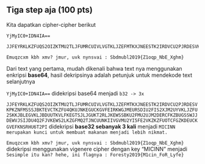 ## Tiga step aja (100 pts)

Kita dapatkan cipher-cipher berikut

```
YjMyIC0+IDN4IA==

JJFEYRKLKZFUQS2OIZKTMU2TLJFUMRCUIVLVGTKLJZEFMTKXJNEESTK2IRDVCU2PJRDESVKPKZNFMSSSJBKTEVCTKZFU4QKUJNKEGUCKGVFEIRKWGJMEURSDIU2FIS2XJM2UYVKLJZFU2SKKJBLEGVKLJBDUUTKVLFKEGTSJLJGUKT2RLJKEWSSBKU2FMU2UJM2DERCFKZBUGSSWJJDEWVJSIJDU4Q2FJVKEWS2LKZGFMQ2TJNCUUNKIIVGVMU2YI5FE2VKZKZFUOTCFGZKDEUCKGVEFKNSRHU6T2PI=

Emuqzcxm kbh xmv? jmur, uvk nynsvai : Sbdmubl2019{Z1oqp_NbE_Xghm}
```
Dari text yang pertama, mudah dikenali bahwa text nya menggunakan enkripsi **base64**, hasil dekripsinya adalah petunjuk untuk mendekode text selanjutnya

`YjMyIC0+IDN4IA==` didekripsi base64 menjadi  `b32 -> 3x`

`JJFEYRKLKZFUQS2OIZKTMU2TLJFUMRCUIVLVGTKLJZEFMTKXJNEESTK2IRDVCU2PJRDESVKPKZNFMSSSJBKTEVCTKZFU4QKUJNKEGUCKGVFEIRKWGJMEURSDIU2FIS2XJM2UYVKLJZFU2SKKJBLEGVKLJBDUUTKVLFKEGTSJLJGUKT2RLJKEWSSBKU2FMU2UJM2DERCFKZBUGSSWJJDEWVJSIJDU4Q2FJVKEWS2LKZGFMQ2TJNCUUNKIIVGVMU2YI5FE2VKZKZFUOTCFGZKDEUCKGVEFKNSRHU6T2PI` didekripsi **base32 sebanyak 3 kali** menjadi `MICINN merupakan kunci untuk membuat makanan menjadi lebih nikmat.`

`Emuqzcxm kbh xmv? jmur, uvk nynsvai : Sbdmubl2019{Z1oqp_NbE_Xghm}` didekripsi menggunakan vigenere cipher dengan key “MICINN” menjadi `Sesimple itu kan? hehe, ini flagnya : Foresty2019{M1cin_FoR_Lyfe}`